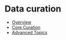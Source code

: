 # Data curation

- [Overview](overview.md)
- [Core Curation](core_curation.md)
- [Advanced Topics](advanced_topics.md)
